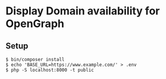 Display Domain availability for OpenGraph
=========================================

Setup
-----

```
$ bin/composer install
$ echo 'BASE_URL=https://www.example.com/' > .env
$ php -S localhost:8000 -t public
```
